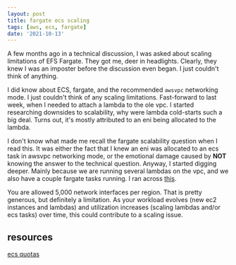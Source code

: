 ```yaml
---
layout: post
title: fargate ecs scaling
tags: [aws, ecs, fargate]
date: '2021-10-13'
---
```

A few months ago in a technical discussion, I was asked about scaling limitations of EFS Fargate. They got me, deer in headlights. Clearly, they knew I was an imposter before the discussion even began. I just couldn't think of anything.

I did know about ECS, fargate, and the recommended `awsvpc` networking mode. I just couldn't think of any scaling limitations. Fast-forward to last week, when I needed to attach a lambda to the ole vpc. I started researching downsides to scalability, why were lambda cold-starts such a big deal. Turns out, it's mostly attributed to an eni being allocated to the lambda.

I don't know what made me recall the fargate scalability question when I read this. It was either the fact that I knew an eni was allocated to an ecs task in awsvpc networking mode, or the emotional damage caused by **NOT** knowing the answer to the technical question. Anyway, I started digging deeper. Mainly because we are running several lambdas on the vpc, and we also have a couple fargate tasks running. I ran across [this](https://docs.aws.amazon.com/vpc/latest/userguide/amazon-vpc-limits.html#vpc-limits-enis).

You are allowed 5,000 network interfaces per region. That is pretty generous, but definitely a limitation. As your workload evolves (new ec2 instances and lambdas) and utilization increases (scaling lambdas and/or ecs tasks) over time, this could contribute to a scaling issue.

## resources
[ecs quotas](https://docs.aws.amazon.com/AmazonECS/latest/developerguide/service-quotas.html)
